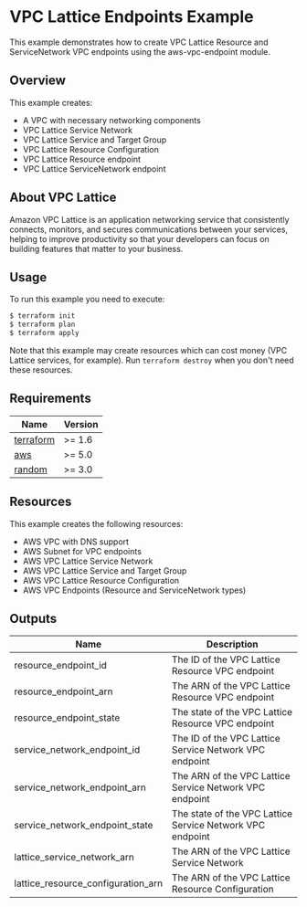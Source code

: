 # VPC Lattice Endpoints Example

This example demonstrates how to create VPC Lattice Resource and ServiceNetwork VPC endpoints using the aws-vpc-endpoint module.

## Overview

This example creates:
- A VPC with necessary networking components
- VPC Lattice Service Network
- VPC Lattice Service and Target Group
- VPC Lattice Resource Configuration
- VPC Lattice Resource endpoint
- VPC Lattice ServiceNetwork endpoint

## About VPC Lattice

Amazon VPC Lattice is an application networking service that consistently connects, monitors, and secures communications between your services, helping to improve productivity so that your developers can focus on building features that matter to your business.

## Usage

To run this example you need to execute:

```bash
$ terraform init
$ terraform plan
$ terraform apply
```

Note that this example may create resources which can cost money (VPC Lattice services, for example). Run `terraform destroy` when you don't need these resources.

## Requirements

| Name | Version |
|------|---------|
| <a name="requirement_terraform"></a> [terraform](#requirement\_terraform) | >= 1.6 |
| <a name="requirement_aws"></a> [aws](#requirement\_aws) | >= 5.0 |
| <a name="requirement_random"></a> [random](#requirement\_random) | >= 3.0 |

## Resources

This example creates the following resources:
- AWS VPC with DNS support
- AWS Subnet for VPC endpoints
- AWS VPC Lattice Service Network
- AWS VPC Lattice Service and Target Group
- AWS VPC Lattice Resource Configuration
- AWS VPC Endpoints (Resource and ServiceNetwork types)

## Outputs

| Name | Description |
|------|-------------|
| resource_endpoint_id | The ID of the VPC Lattice Resource VPC endpoint |
| resource_endpoint_arn | The ARN of the VPC Lattice Resource VPC endpoint |
| resource_endpoint_state | The state of the VPC Lattice Resource VPC endpoint |
| service_network_endpoint_id | The ID of the VPC Lattice Service Network VPC endpoint |
| service_network_endpoint_arn | The ARN of the VPC Lattice Service Network VPC endpoint |
| service_network_endpoint_state | The state of the VPC Lattice Service Network VPC endpoint |
| lattice_service_network_arn | The ARN of the VPC Lattice Service Network |
| lattice_resource_configuration_arn | The ARN of the VPC Lattice Resource Configuration |
